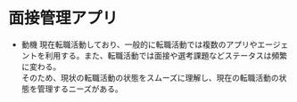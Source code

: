 # 面接管理アプリ
- 動機
現在転職活動しており、一般的に転職活動では複数のアプリやエージェントを利用する。また、転職活動では面接や選考課題などステータスは頻繁に変わる。<br>
そのため、現状の転職活動の状態をスムーズに理解し、現在の転職活動の状態を管理するニーズがある。

